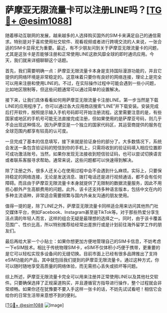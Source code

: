 # 萨摩亚无限流量卡可以注册LINE吗？[[TG💪+ @esim1088](https://t.me/s/esim1088)]

随着移动互联网的发展，越来越多的人选择购买国外的SIM卡来满足自己的通信需求。特别是对于喜欢使用社交软件、观看视频或者进行跨境交流的人来说，一张合适的SIM卡显得尤为重要。最近，有不少朋友问到关于萨摩亚无限流量卡的问题，尤其是这张卡是否能够注册和正常使用LINE这款风靡全球的即时通讯应用。今天，我们就来详细聊聊这个话题。

首先，我们需要明确一点：萨摩亚无限流量卡本身是支持国际漫游功能的，并且它提供的网络环境是非常稳定的。这意味着只要你有良好的网络连接，理论上是完全可以用来注册和使用LINE的。不过，在实际操作过程中可能会遇到一些小问题，比如地区限制等，但这些问题通常可以通过简单的设置解决。

接下来，让我们具体看看如何用萨摩亚无限流量卡注册LINE。第一步当然是下载LINE的应用程序了。你可以通过各大应用商店搜索“LINE”并下载安装。安装完成后打开软件，按照提示输入手机号码即可开始注册流程。这里需要注意的是，有些国家或地区的手机号可能无法直接完成注册，但如果使用的是萨摩亚号码，则几乎不会出现这种情况。因为萨摩亚是一个独立的国家代码区，其运营商提供的服务在全球范围内都享有较高的认可度。

一旦完成了基本的信息填写，接下来就是验证身份的部分了。大多数情况下，系统会发送一条包含验证码的短信到你的手机上，只需将收到的验证码填入相应位置即可成功激活账号。当然，如果你发现无法接收到短信验证码，也可以尝试切换语言或者联系客服寻求帮助。通常来说，这些问题都可以快速得到解决。

除了注册之外，很多人还关心在使用过程中会不会遇到什么麻烦。实际上，只要保持稳定的网络连接，无论是发送消息、拨打电话还是进行视频通话，都不会有任何障碍。而且由于萨摩亚无限流量卡本身就提供了无限制的数据流量服务，因此不用担心额外产生高额费用的问题。此外，该卡还支持多种语言版本，包括中文在内的多种主流语种，非常适合需要频繁与国内外亲友沟通的朋友使用。

值得一提的是，除了LINE之外，萨摩亚无限流量卡同样适合用来访问其他热门社交媒体平台，例如Facebook、Instagram甚至是TikTok等。对于那些热爱分享生活点滴的年轻人而言，这样的组合无疑是最理想的选择之一。同时，由于该卡覆盖范围广、性价比高，所以特别推荐给经常出差旅行或是计划前往海外留学工作的朋友们。

最后再给大家一个小贴士：如果你想更加方便地管理自己的SIM卡信息，不妨考虑一下eSIM技术。相比于传统物理SIM卡，eSIM不仅体积小巧便于携带，更重要的是它可以轻松实现多设备间的无缝切换。目前市面上已经有很多品牌推出了支持eSIM功能的产品，其中就包括我们提到的萨摩亚无限流量卡。通过这种方式，你可以随时随地享受高质量的网络体验，而无需担心丢失或损坏等问题。

综上所述，萨摩亚无限流量卡完全可以用来注册并正常使用LINE以及其他社交软件。只要确保选择了正规渠道购买，并且遵循官方指导进行操作，整个过程就会非常顺畅。如果你还在犹豫要不要入手这样一张卡的话，不妨先试试看吧！相信它会给你的日常生活带来意想不到的便利。

[[TG💪+ @esim1088](https://t.me/s/esim1088) ![Image](https://i.postimg.cc/4NQfJmqS/Snipaste-2025-05-13-00-14-12.png)]